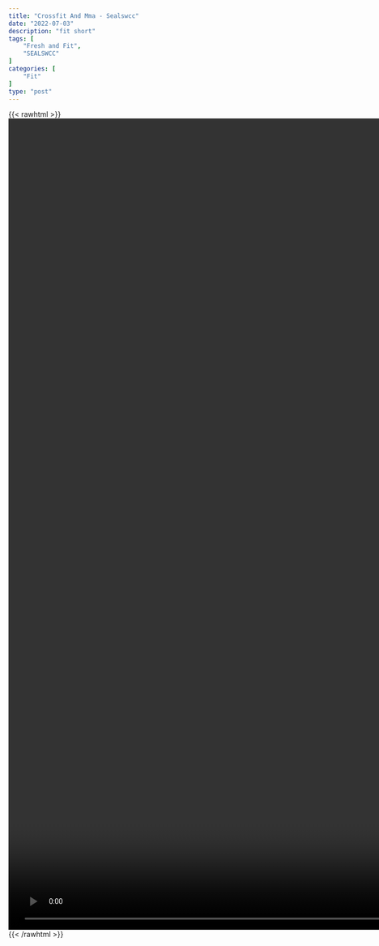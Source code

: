 ```yaml
---
title: "Crossfit And Mma - Sealswcc"
date: "2022-07-03"
description: "fit short"
tags: [
    "Fresh and Fit",
    "SEALSWCC"
]
categories: [
    "Fit"
]
type: "post"
---
```

{{< rawhtml >}}
    <video style="height:40vh;width:auto" overflow="hidden" controls>
        <source src="https://lectures.dev00ps.com/Fit/PODCAST%20Episode%2035%20%7C%20Fitness%20Series%20-%20Crossfit%2C%20Martial%20Arts%20and%20MMA%20%7C%20SEALSWCC.COM.mp4" type="video/mp4"> 
    </video>
{{< /rawhtml >}}

